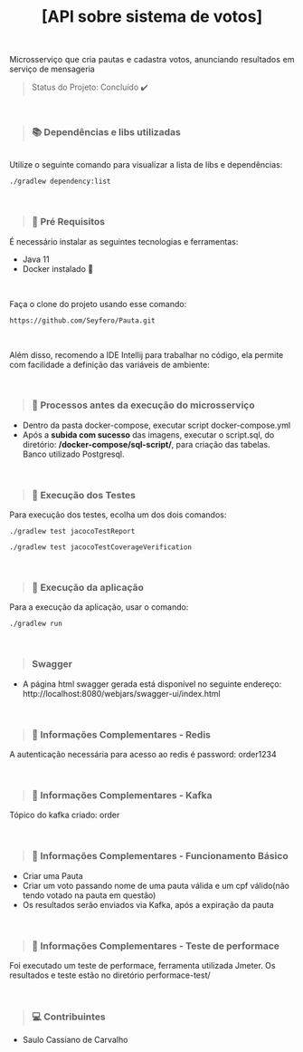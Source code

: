 <h1 align="center"> [API sobre sistema de votos] </h1>

<br/>

<p align="justify">Microsserviço que cria pautas e cadastra votos, anunciando resultados em serviço de mensageria</p>

> Status do Projeto: Concluído ✔️

<br/>

> ### 📚 Dependências e libs utilizadas

<br/>
Utilize o seguinte comando para visualizar a lista de libs e dependências:
<br>

```
./gradlew dependency:list
```


<br/>

> ### 🚨 Pré Requisitos

É necessário instalar as seguintes tecnologias e ferramentas:
- Java 11
- Docker instalado 🐳 

<br/>

Faça o clone do projeto usando esse comando:

```
https://github.com/Seyfero/Pauta.git
```

<br/>

Além disso, recomendo a IDE Intellij para trabalhar no código, ela permite com facilidade a definição das variáveis de ambiente:

<br/>

> ### 🚨 Processos antes da execução do microsserviço

- Dentro da pasta docker-compose, executar script docker-compose.yml
- Após a **subida com sucesso** das imagens, executar o script.sql, do diretório:
  **/docker-compose/sql-script/**, para criação das tabelas. Banco utilizado Postgresql.

<br/>

> ### 🚨 Execução dos Testes

Para execução dos testes, ecolha um dos dois comandos:

```
./gradlew test jacocoTestReport
```

```
./gradlew test jacocoTestCoverageVerification
```

<br/>

> ### 🚨 Execução da aplicação

Para a execução da aplicação, usar o comando:

```
./gradlew run
```

<br/>

> ### Swagger
- A página html swagger gerada está disponível no seguinte endereço: http://localhost:8080/webjars/swagger-ui/index.html

<br/>


> ### 🚨 Informações Complementares - Redis

A autenticação necessária para acesso ao redis é password: order1234 

<br/>

> ### 🚨 Informações Complementares - Kafka

Tópico do kafka criado: order

<br/>

> ### 🚨 Informações Complementares - Funcionamento Básico

- Criar uma Pauta
- Criar um voto passando nome de uma pauta válida e um cpf válido(não tendo votado na pauta em questão)
- Os resultados serão enviados via Kafka, após a expiração da pauta

<br/>

> ### 🚨 Informações Complementares - Teste de performace

Foi executado um teste de performace, ferramenta utilizada Jmeter. Os resultados e teste
estão no diretório performace-test/

<br/>

> ### 💻 Contribuintes
- Saulo Cassiano de Carvalho